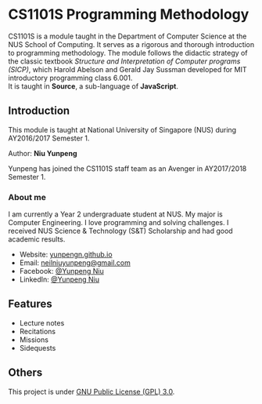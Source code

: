 # CS1101S Programming Methodology
CS1101S is a module taught in the Department of Computer Science at the NUS School of Computing. It serves as a rigorous and thorough introduction to programming methodology. The module follows the didactic strategy of the classic textbook _Structure and Interpretation of Computer programs (SICP)_, which Harold Abelson and Gerald Jay Sussman developed for MIT introductory programming class 6.001.<br>
It is taught in __Source__, a sub-language of __JavaScript__.

## Introduction
This module is taught at National University of Singapore (NUS) during AY2016/2017 Semester 1.

Author: __Niu Yunpeng__<br>

Yunpeng has joined the CS1101S staff team as an Avenger in AY2017/2018 Semester 1.

### About me
I am currently a Year 2 undergraduate student at NUS. My major is Computer Engineering. I love programming and solving challenges. I received NUS Science & Technology (S&T) Scholarship and had good academic results.

- Website: [yunpengn.github.io](https://yunpengn.github.io/)
- Email: neilniuyunpeng@gmail.com
- Facebook: [@Yunpeng Niu](https://www.facebook.com/NeilNiuYunpeng)
- LinkedIn: [@Yunpeng Niu](https://www.linkedin.com/in/yunpeng-niu)

## Features
- Lecture notes
- Recitations
- Missions
- Sidequests

## Others
This project is under [GNU Public License (GPL) 3.0](http://www.gnu.org/licenses/gpl-3.0.en.html).
